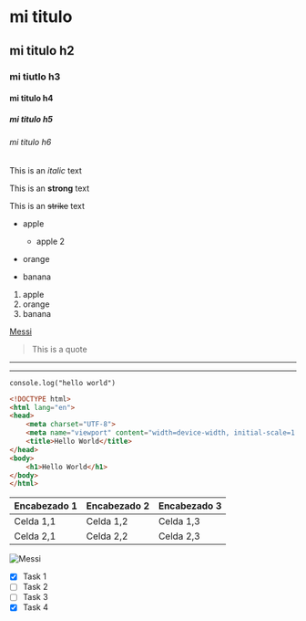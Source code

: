 <!-- HEADINGS -->

# mi titulo
## mi titulo h2
### mi tiutlo h3
#### mi titulo h4
##### mi titulo h5
###### mi titulo h6

<!-- italic -->
This is an *italic* text

<!-- strong -->
This is an **strong** text

<!-- strikethroug -->
This is an ~~strike~~  text


<!-- Ul -->
* apple
    * apple 2

* orange
* banana

1. apple
2. orange
3. banana



[Messi](https://www.claro.com.ar/personas "Messi")

> This is a quote

---
___


`console.log("hello world")`

``` html
<!DOCTYPE html>
<html lang="en">
<head>
    <meta charset="UTF-8">
    <meta name="viewport" content="width=device-width, initial-scale=1.0">
    <title>Hello World</title>
</head>
<body>
    <h1>Hello World</h1>
</body>
</html>

```

| Encabezado 1 | Encabezado 2 | Encabezado 3 |
|--------------|--------------|--------------|
| Celda 1,1    | Celda 1,2    | Celda 1,3    |
| Celda 2,1    | Celda 2,2    | Celda 2,3    

![Messi](https://assets.goal.com/images/v3/bltaaa483e47da093c4/GettyImages-1450106798.jpg?auto=webp&format=pjpg&width=3840&quality=60 "Messi")

<!-- GITHUB MARKDOWN -->
* [x] Task 1
* [ ] Task 2
* [ ] Task 3
* [x] Task 4
